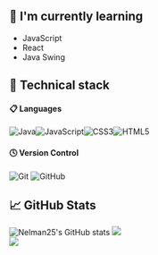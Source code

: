 ## 🌱 I'm currently learning

- JavaScript
- React
- Java Swing
  
## 💼 Technical stack

#### 📋 Languages
![Java](https://img.shields.io/badge/java-%23ED8B00.svg?style=for-the-badge&logo=openjdk&logoColor=white)![JavaScript](https://img.shields.io/badge/javascript-%23323330.svg?style=for-the-badge&logo=javascript&logoColor=%23F7DF1E)![CSS3](https://img.shields.io/badge/css3-%231572B6.svg?style=for-the-badge&logo=css3&logoColor=white)![HTML5](https://img.shields.io/badge/html5-%23E34F26.svg?style=for-the-badge&logo=html5&logoColor=white)

#### 🕓 Version Control
![Git](https://img.shields.io/badge/git-%23F05033.svg?style=for-the-badge&logo=git&logoColor=white)
![GitHub](https://img.shields.io/badge/github-%23121011.svg?style=for-the-badge&logo=github&logoColor=white)

## 📈 GitHub Stats 
![Nelman25's GitHub stats](https://github-readme-stats.vercel.app/api?username=Nelman25&show_icons=true&theme=radical)
![](https://github-readme-streak-stats.herokuapp.com/?user=Nelman25&theme=dark&hide_border=false)<br/>
![](https://github-readme-stats.vercel.app/api/top-langs/?username=Nelman25&theme=dark&hide_border=false&include_all_commits=true&count_private=true&layout=compact)

